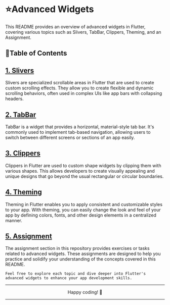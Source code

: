 
 
 # ⭐Advanced Widgets

This README provides an overview of advanced widgets in Flutter, covering various topics such as Slivers, TabBar, Clippers, Theming, and an Assignment. 

## 🔗Table of Contents

## [1. Slivers](https://github.com/Arpitaagupta/Flutter-Basics/tree/main/Advanced%20Widgets/slivers)
Slivers are specialized scrollable areas in Flutter that are used to create custom scrolling effects. They allow you to create flexible and dynamic scrolling behaviors, often used in complex UIs like app bars with collapsing headers.

## [2. TabBar](https://github.com/Arpitaagupta/Flutter-Basics/tree/main/Advanced%20Widgets/tab_bar)
TabBar is a widget that provides a horizontal, material-style tab bar. It's commonly used to implement tab-based navigation, allowing users to switch between different screens or sections of an app easily.

## [3. Clippers](https://github.com/Arpitaagupta/Flutter-Basics/tree/main/Animations/create_animations)
Clippers in Flutter are used to custom shape widgets by clipping them with various shapes. This allows developers to create visually appealing and unique designs that go beyond the usual rectangular or circular boundaries.

## [4. Theming](#http-package-seamless-networking)
Theming in Flutter enables you to apply consistent and customizable styles to your app. With theming, you can easily change the look and feel of your app by defining colors, fonts, and other design elements in a centralized manner.

## [5. Assignment](#advanced-widgets-level-up-your-ui)
The assignment section in this repository provides exercises or tasks related to advanced widgets. These assignments are designed to help you practice and solidify your understanding of the concepts covered in this README.

`Feel free to explore each topic and dive deeper into Flutter's advanced widgets to enhance your app development skills.`


<hr>
<p align="center">
Happy coding! 🚀
<hr>
</p>
